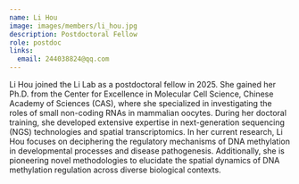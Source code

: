 ```yaml
---
name: Li Hou
image: images/members/li_hou.jpg
description: Postdoctoral Fellow
role: postdoc
links:
  email: 244038824@qq.com
---
```


Li Hou joined the Li Lab as a postdoctoral fellow in 2025. She gained her Ph.D. from the Center for Excellence in Molecular Cell Science, Chinese Academy of Sciences (CAS), where she specialized in investigating the roles of small non-coding RNAs in mammalian oocytes. During her doctoral training, she developed extensive expertise in next-generation sequencing (NGS) technologies and spatial transcriptomics. In her current research, Li Hou focuses on deciphering the regulatory mechanisms of DNA methylation in developmental processes and disease pathogenesis. Additionally, she is pioneering novel methodologies to elucidate the spatial dynamics of DNA methylation regulation across diverse biological contexts.
